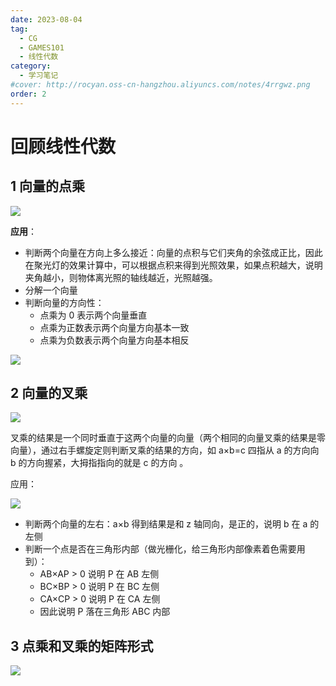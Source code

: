 ```yaml
---
date: 2023-08-04
tag:
  - CG
  - GAMES101
  - 线性代数
category:
  - 学习笔记
#cover: http://rocyan.oss-cn-hangzhou.aliyuncs.com/notes/4rrgwz.png
order: 2
---
```


# 回顾线性代数

## 1 向量的点乘

![](https://rocyan.oss-cn-hangzhou.aliyuncs.com/blog/202406261207366.jpg)

**应用**：

- 判断两个向量在方向上多么接近：向量的点积与它们夹角的余弦成正比，因此在聚光灯的效果计算中，可以根据点积来得到光照效果，如果点积越大，说明夹角越小，则物体离光照的轴线越近，光照越强。
- 分解一个向量
- 判断向量的方向性：
  - 点乘为 0 表示两个向量垂直
  - 点乘为正数表示两个向量方向基本一致
  - 点乘为负数表示两个向量方向基本相反

![](https://rocyan.oss-cn-hangzhou.aliyuncs.com/blog/202406261207754.jpg)

## 2 向量的叉乘

![](https://rocyan.oss-cn-hangzhou.aliyuncs.com/blog/202406261207350.jpg)

叉乘的结果是一个同时垂直于这两个向量的向量（两个相同的向量叉乘的结果是零向量），通过右手螺旋定则判断叉乘的结果的方向，如 a×b=c 四指从 a 的方向向 b 的方向握紧，大拇指指向的就是 c 的方向 。

应用：

![](https://rocyan.oss-cn-hangzhou.aliyuncs.com/blog/202406261207207.jpg)

- 判断两个向量的左右：a×b 得到结果是和 z 轴同向，是正的，说明 b 在 a 的左侧
- 判断一个点是否在三角形内部（做光栅化，给三角形内部像素着色需要用到）：
  - AB×AP > 0  说明 P 在 AB 左侧
  - BC×BP > 0  说明 P 在 BC 左侧
  - CA×CP > 0  说明 P 在 CA 左侧
  - 因此说明 P 落在三角形 ABC 内部

## 3 点乘和叉乘的矩阵形式

![](https://rocyan.oss-cn-hangzhou.aliyuncs.com/blog/202406261207008.jpg)

